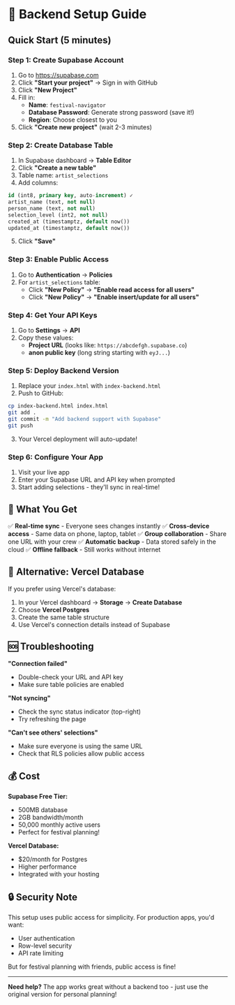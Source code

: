 # 🚀 Backend Setup Guide

## Quick Start (5 minutes)

### Step 1: Create Supabase Account
1. Go to https://supabase.com
2. Click **"Start your project"** → Sign in with GitHub
3. Click **"New Project"**
4. Fill in:
   - **Name**: `festival-navigator`
   - **Database Password**: Generate strong password (save it!)
   - **Region**: Choose closest to you
5. Click **"Create new project"** (wait 2-3 minutes)

### Step 2: Create Database Table
1. In Supabase dashboard → **Table Editor**
2. Click **"Create a new table"**
3. Table name: `artist_selections`
4. Add columns:

```sql
id (int8, primary key, auto-increment) ✓
artist_name (text, not null)
person_name (text, not null) 
selection_level (int2, not null)
created_at (timestamptz, default now())
updated_at (timestamptz, default now())
```

5. Click **"Save"**

### Step 3: Enable Public Access
1. Go to **Authentication** → **Policies**
2. For `artist_selections` table:
   - Click **"New Policy"** → **"Enable read access for all users"**
   - Click **"New Policy"** → **"Enable insert/update for all users"**

### Step 4: Get Your API Keys
1. Go to **Settings** → **API**
2. Copy these values:
   - **Project URL** (looks like: `https://abcdefgh.supabase.co`)
   - **anon public key** (long string starting with `eyJ...`)

### Step 5: Deploy Backend Version
1. Replace your `index.html` with `index-backend.html`
2. Push to GitHub:
```bash
cp index-backend.html index.html
git add .
git commit -m "Add backend support with Supabase"
git push
```

3. Your Vercel deployment will auto-update!

### Step 6: Configure Your App
1. Visit your live app
2. Enter your Supabase URL and API key when prompted
3. Start adding selections - they'll sync in real-time!

## 🎉 What You Get

✅ **Real-time sync** - Everyone sees changes instantly
✅ **Cross-device access** - Same data on phone, laptop, tablet
✅ **Group collaboration** - Share one URL with your crew
✅ **Automatic backup** - Data stored safely in the cloud
✅ **Offline fallback** - Still works without internet

## 🔧 Alternative: Vercel Database

If you prefer using Vercel's database:

1. In your Vercel dashboard → **Storage** → **Create Database**
2. Choose **Vercel Postgres**
3. Create the same table structure
4. Use Vercel's connection details instead of Supabase

## 🆘 Troubleshooting

**"Connection failed"**
- Double-check your URL and API key
- Make sure table policies are enabled

**"Not syncing"**
- Check the sync status indicator (top-right)
- Try refreshing the page

**"Can't see others' selections"**
- Make sure everyone is using the same URL
- Check that RLS policies allow public access

## 💰 Cost

**Supabase Free Tier:**
- 500MB database
- 2GB bandwidth/month
- 50,000 monthly active users
- Perfect for festival planning!

**Vercel Database:**
- $20/month for Postgres
- Higher performance
- Integrated with your hosting

## 🔒 Security Note

This setup uses public access for simplicity. For production apps, you'd want:
- User authentication
- Row-level security
- API rate limiting

But for festival planning with friends, public access is fine!

---

**Need help?** The app works great without a backend too - just use the original version for personal planning!